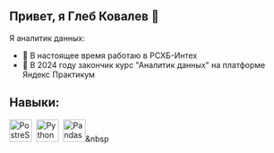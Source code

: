 ## Привет, я Глеб Ковалев  👋

Я аналитик данных:

- 🔭 В настоящее время работаю в РСХБ-Интех
- 🌱 В 2024 году закончик курс "Аналитик данных" на платформе Яндекс Практикум

## Навыки:
  <img src="https://cdn.jsdelivr.net/gh/devicons/devicon@latest/icons/postgresql/postgresql-original-wordmark.svg" title="PostreSQL" width="40" height="40"/>&nbsp;
  <img src="https://cdn.jsdelivr.net/gh/devicons/devicon@latest/icons/python/python-original-wordmark.svg" title="Python" width="40" height="40" />&nbsp;
  <img src="https://cdn.jsdelivr.net/gh/devicons/devicon@latest/icons/pandas/pandas-original-wordmark.svg" title="Pandas" width="40" height="40" />&nbsp
